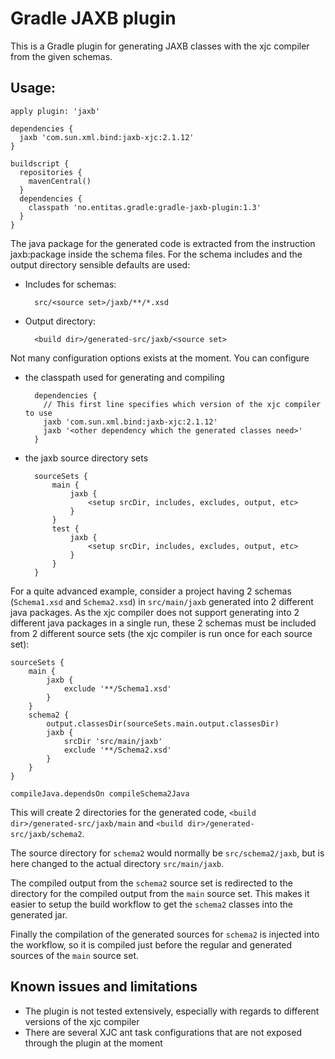 Gradle JAXB plugin
==================

This is a Gradle plugin for generating JAXB classes with the xjc compiler from the given schemas.

Usage:
------

    apply plugin: 'jaxb'

    dependencies {
      jaxb 'com.sun.xml.bind:jaxb-xjc:2.1.12'
    }

    buildscript {
      repositories {
        mavenCentral()
      }
      dependencies {
        classpath 'no.entitas.gradle:gradle-jaxb-plugin:1.3'
      }
    }


The java package for the generated code is extracted from the instruction jaxb:package inside the schema files. For the
schema includes and the output directory sensible defaults are used:

* Includes for schemas:

        src/<source set>/jaxb/**/*.xsd

* Output directory:

        <build dir>/generated-src/jaxb/<source set>

Not many configuration options exists at the moment. You can configure

* the classpath used for generating and compiling

        dependencies {
          // This first line specifies which version of the xjc compiler to use
          jaxb 'com.sun.xml.bind:jaxb-xjc:2.1.12'
          jaxb '<other dependency which the generated classes need>'
        }

* the jaxb source directory sets

        sourceSets {
            main {
                jaxb {
                    <setup srcDir, includes, excludes, output, etc>
                }
            }
            test {
                jaxb {
                    <setup srcDir, includes, excludes, output, etc>
                }
            }
        }

For a quite advanced example, consider a project having 2 schemas (`Schema1.xsd` and `Schema2.xsd`) in `src/main/jaxb`
generated into 2 different java packages. As the xjc compiler does not support generating into 2 different java packages
in a single run, these 2 schemas must be included from 2 different source sets (the xjc compiler is run once for each
source set):

    sourceSets {
        main {
            jaxb {
                exclude '**/Schema1.xsd'
            }
        }
        schema2 {
            output.classesDir(sourceSets.main.output.classesDir)
            jaxb {
                srcDir 'src/main/jaxb'
                exclude '**/Schema2.xsd'
            }
        }
    }

    compileJava.dependsOn compileSchema2Java

This will create 2 directories for the generated code, `<build dir>/generated-src/jaxb/main` and
`<build dir>/generated-src/jaxb/schema2`.

The source directory for `schema2` would normally be `src/schema2/jaxb`, but is here changed to the actual directory
`src/main/jaxb`.

The compiled output from the `schema2` source set is redirected to the directory for the compiled output from the
`main` source set. This makes it easier to setup the build workflow to get the `schema2` classes into the generated jar.

Finally the compilation of the generated sources for `schema2` is injected into the workflow, so it is compiled just
before the regular and generated sources of the `main` source set.

Known issues and limitations
----------------------------
* The plugin is not tested extensively, especially with regards to different versions of the xjc compiler
* There are several XJC ant task configurations that are not exposed through the plugin at the moment
